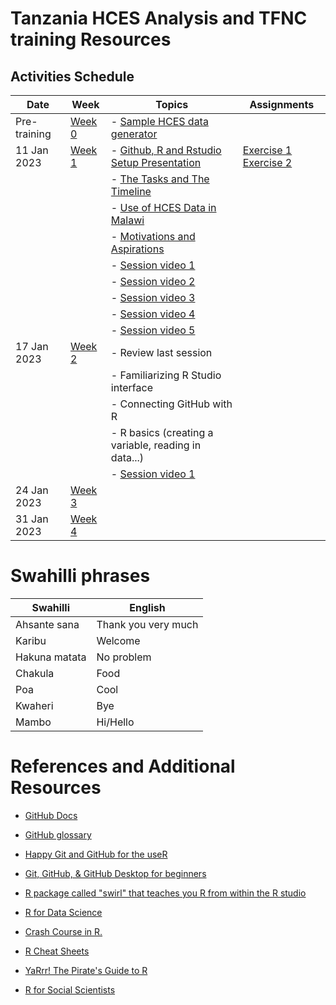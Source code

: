 # Tanzania HCES Analysis and TFNC training Resources

## Activities Schedule


| Date         | Week             | Topics                                                       | Assignments                                                        |
| ---|---|----|----|
| Pre-training | [Week 0](Week-0) | -   [Sample HCES data generator](Week-0/random_hces_generator.R)                                                                    |                                                                    |
| 11 Jan 2023  | [Week 1](Week-1) | -   [Github, R and Rstudio Setup Presentation](https://dzvoti.github.io/TFNC-Training/Week-1/Materials/presentation/TFNC-Week1.html) |   [Exercise 1](https://github.com/dzvoti/TFNC-Training/issues/1) [Exercise 2](https://github.com/dzvoti/TFNC-Training/issues/2)|
|              |                  | -   [The Tasks and The Timeline](https://dzvoti.github.io/TFNC-Training/Week-1/TFNC_small_group_training_intro_20230112.pdf)         |  |
|              |                  | -   [Use of HCES Data in Malawi](https://dzvoti.github.io/TFNC-Training/Week-1/Use_of_HCES_data.pdf)                        |                                                                    |
|              |                  | -   [Motivations and Aspirations](https://dzvoti.github.io/TFNC-Training/Week-0/Motivations_and_aspirations.pdf)                     |                                                                    |                                                                                        |                                                                    |
|              |                  | -   [Session video 1](https://drive.google.com/file/d/1hXxtbJh-r5nDvHmAMsuuocEIZ7zjqyBE/view?usp=share_link)                         |                                                                    |
|              |                  | -   [Session video 2](https://drive.google.com/file/d/1FYrgtluVn1A8SJHOmNW3MswKdb_BYv0K/view?usp=share_link)                         |                                                                    |
|              |                  | -   [Session video 3](https://drive.google.com/file/d/1U2M0gf1TJ8UxbBmeut-_y2-MdMzzg23Q/view?usp=share_link)                         |                                                                    |
|              |                  | -   [Session video 4](https://drive.google.com/file/d/1ko5_xQF1VWTCznKKXrZ54SZ1uCc1ucyu/view?usp=share_link)                         |                                                                    |
|              |                  | -   [Session video 5](https://drive.google.com/file/d/10dopw59KEgFPV2KNtgi07h1BI_HvB5ED/view?usp=share_link)                         |                                                                    |
| 17 Jan 2023  | [Week 2](Week-2) | -   Review last session                                                                                                              |                                                                    |
|              |                  | -   Familiarizing R Studio interface                                                                                                 |                                                                    |
|              |                  | -   Connecting GitHub with R                                                                                                         |                                                                    |
|              |                  | -   R basics (creating a variable, reading in data...)                                                                               |                                                                    |
|              |                  | -   [Session video 1](https://drive.google.com/file/d/1RZSdeQcjpH9-bik_W3F2dddXKdGv5La2/view?usp=sharing)                                                                               |                                                                    |
| 24 Jan 2023             | [Week 3](Week-3)          |                                                                                                                                      |                                                                    |
| 31 Jan 2023             |[Week 4](Week-4)           |                                                                                                                                      |                                                                    |

# Swahilli phrases

| Swahilli      | English             |
|---------------|---------------------|
| Ahsante sana  | Thank you very much |
| Karibu        | Welcome             |
| Hakuna matata | No problem          |
| Chakula       | Food                |
| Poa           | Cool                |
| Kwaheri       | Bye                 |
| Mambo         | Hi/Hello            |

# References and Additional Resources

-   [GitHub Docs](https://docs.github.com/en)

-   [GitHub glossary](https://docs.github.com/en/get-started/quickstart/github-glossary)

-   [Happy Git and GitHub for the useR](https://happygitwithr.com/)

-   [Git, GitHub, & GitHub Desktop for beginners](https://www.youtube.com/watch?v=8Dd7KRpKeaE)

-   [R package called "swirl" that teaches you R from within the R studio](https://swirlstats.com)

-   [R for Data Science](https://r4ds.had.co.nz/index.html)

-   [Crash Course in R.](https://kirstenmorehouse.wordpress.com/354-2/topic-1-crash-course-in-r/)

-   [R Cheat Sheets](https://posit.co/resources/cheatsheets/)

-   [YaRrr! The Pirate's Guide to R](https://bookdown.org/ndphillips/YaRrr/)

-   [R for Social Scientists](https://datacarpentry.org/r-socialsci/)
